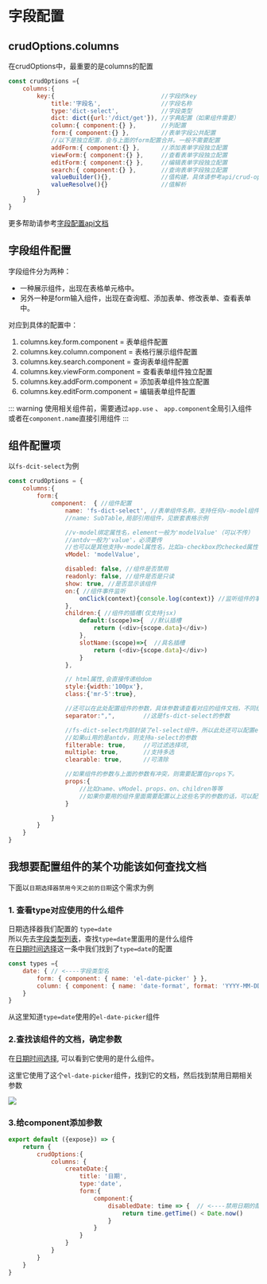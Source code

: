 # 字段配置

## crudOptions.columns
在crudOptions中，最重要的是columns的配置
```js
const crudOptions ={
    columns:{
        key:{                              //字段的key
            title:'字段名',                 //字段名称
            type:'dict-select',            //字段类型
            dict: dict({url:'/dict/get'}), //字典配置（如果组件需要）
            column:{ component:{} },       //列配置
            form:{ component:{} },         //表单字段公共配置
            //以下是独立配置，会与上面的form配置合并。一般不需要配置
            addForm:{ component:{} },      //添加表单字段独立配置
            viewForm:{ component:{} },     //查看表单字段独立配置
            editForm:{ component:{} },     //编辑表单字段独立配置
            search:{ component:{} },       //查询表单字段独立配置
            valueBuilder(){},              //值构建，具体请参考api/crud-options/columns.html文档
            valueResolve(){}               //值解析
        }
    }
}
```

更多帮助请参考[字段配置api文档](/api/crud-options/columns.md)

## 字段组件配置
字段组件分为两种：
* 一种展示组件，出现在表格单元格中。
* 另外一种是form输入组件，出现在查询框、添加表单、修改表单、查看表单中。

对应到具体的配置中：
 1. columns.key.form.component = 表单组件配置
 2. columns.key.column.component = 表格行展示组件配置
 3. columns.key.search.component = 查询表单组件配置
 4. columns.key.viewForm.component = 查看表单组件独立配置
 5. columns.key.addForm.component = 添加表单组件独立配置
 6. columns.key.editForm.component = 编辑表单组件配置

::: warning
使用相关组件前，需要通过`app.use` 、 `app.component`全局引入组件    
或者在`component.name`直接引用组件
:::
## 组件配置项
以`fs-dcit-select`为例 
```js
const crudOptions = {
    columns:{
        form:{
            component:  { //组件配置
                name: 'fs-dict-select', //表单组件名称，支持任何v-model组件
                //name: SubTable,局部引用组件，见嵌套表格示例

                //v-model绑定属性名，element一般为'modelValue'（可以不传）
                //antdv一般为'value'，必须要传
                //也可以是其他支持v-model属性名，比如a-checkbox的checked属性
                vModel: 'modelValue',

                disabled: false, //组件是否禁用
                readonly: false, //组件是否是只读
                show: true, //是否显示该组件
                on:{ //组件事件监听
                    onClick(context){console.log(context)} //监听组件的事件
                },
                children:{ //组件的插槽(仅支持jsx)
                    default:(scope)=>{  //默认插槽
                        return (<div>{scope.data}</div>)
                    },
                    slotName:(scope)=>{  //具名插槽
                        return (<div>{scope.data}</div>)
                    }
                },

                // html属性,会直接传递给dom
                style:{width:'100px'},
                class:{'mr-5':true},

                //还可以在此处配置组件的参数，具体参数请查看对应的组件文档，不同组件参数不同
                separator:",",        //这是fs-dict-select的参数

                //fs-dict-select内部封装了el-select组件，所以此处还可以配置el-select的参数
                //如果ui用的是antdv，则支持a-select的参数
                filterable: true,     //可过滤选择项,
                multiple: true,       //支持多选
                clearable: true,      //可清除

                //如果组件的参数与上面的参数有冲突，则需要配置在props下。
                props:{
                    //比如name、vModel、props、on、children等等
                    //如果你要用的组件里面需要配置以上这些名字的参数的话，可以配置在此处
                }

            }
        }
    }
}

```

## 我想要配置组件的某个功能该如何查找文档
下面以`日期选择器禁用今天之前的日期`这个需求为例
### 1. 查看type对应使用的什么组件
日期选择器我们配置的 `type=date`    
所以先去[字段类型列表](../../api/types)，查找`type=date`里面用的是什么组件   
在[日期时间选择](../../api/types#日期时间选择)这一条中我们找到了`type=date`的配置
```js
const types ={
    date: { // <----字段类型名
        form: { component: { name: 'el-date-picker' } },
        column: { component: { name: 'date-format', format: 'YYYY-MM-DD' } }
    }
}
```
从这里知道`type=date`使用的`el-date-picker`组件

### 2.查找该组件的文档，确定参数
在[日期时间选择](../../api/types#日期时间选择), 可以看到它使用的是什么组件。

这里它使用了这个`el-date-picker`组件，找到它的文档，然后找到禁用日期相关参数

![](../../../../images/date-picker.png)

### 3.给component添加参数
```js
export default ({expose}) => {
    return {
        crudOptions:{
            columns: {
                createDate:{
                    title: '日期',
                    type:'date',
                    form:{
                        component:{
                            disabledDate: time => {  // <----禁用日期的配置
                                return time.getTime() < Date.now()
                            }
                        }
                    }
                }
            }
        }
    }
}
```
